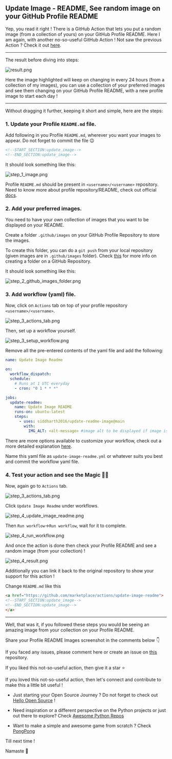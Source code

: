 ## Update Image - README, See random image on your GitHub Profile README

Yep, you read it right ! There is a GitHub Action that lets you put a random image (from a collection of yours) on your GitHub Profile README. Here I am again, with another no-so-useful GitHub Action ! Not saw the previous Action ? Check it out [here](quote-readme-see-wonderful-quotesfun-facts-on-your-github-profile-readme).

---

The result before diving into steps:

![result.png](https://cdn.hashnode.com/res/hashnode/image/upload/v1607837154448/zW_ezA7yy.png)

Here the image highlighted will keep on changing in every 24 hours (from a collection of my images), you can use a collection of your preferred images and see them changing on your GitHub Profile README, with a new profile image to start each day !

---

Without dragging it further, keeping it short and simple, here are the steps:

### 1. Update your Profile `README.md` file. 

Add following in you Profile `README.md`, wherever you want your images to appear. Do not forget to commit the file 😉

```html
<!--START_SECTION:update_image-->
<!--END_SECTION:update_image-->
```

It should look something like this:

![step_1_image.png](https://cdn.hashnode.com/res/hashnode/image/upload/v1607837190541/PBRrwxA_w.png)

Profile `README.md` should be present in `<username>/<username>` repository. Need to know more about profile repository/README, check out official [docs](https://docs.github.com/en/free-pro-team@latest/github/setting-up-and-managing-your-github-profile/managing-your-profile-readme).

### 2. Add your preferred images.

You need to have your own collection of images that you want to be displayed on your README.

Create a folder `.github/images` on your GitHub Profile Repository to store the images.

To create this folder, you can do a `git push` from your local repository (given images are in `.github/images` folder). Check [this](https://stackoverflow.com/questions/12258399/how-do-i-create-a-folder-in-a-github-repository) for more info on creating a folder on a GitHub Repository.

It should look something like this:

![step_2_github_images_folder.png](https://cdn.hashnode.com/res/hashnode/image/upload/v1607837236867/DwTzKUS_Z.png)

### 3. Add workflow (yaml) file.

Now, click on `Actions` tab on top of your profile repository `<username>/<username>`.

![step_3_actions_tab.png](https://cdn.hashnode.com/res/hashnode/image/upload/v1607837266163/-7CR4YmhU.png)

Then, set up a workflow yourself.

![step_3_setup_workflow.png](https://cdn.hashnode.com/res/hashnode/image/upload/v1607837282956/Vx332oW45.png)

Remove all the pre-entered contents of the yaml file and add the following:

```yaml
name: Update Image Readme

on:
  workflow_dispatch:
  schedule:
    # Runs at 1 UTC everyday
    - cron: "0 1 * * *"

jobs:
  update-readme:
    name: Update Image README
    runs-on: ubuntu-latest
    steps:
      - uses: siddharth2016/update-readme-image@main
        with:
          IMG_ALT: <alt-message> #image alt to be displayed if image is not mapped correctly
```

There are more options available to customize your workflow, check out a more detailed explanation [here](https://github.com/marketplace/actions/update-image-readme).

Name this yaml file as `update-image-readme.yml` or whatever suits you best and commit the workflow yaml file.

### 4. Test your action and see the Magic 🧙‍♂️

Now, again go to `Actions` tab.

![step_3_actions_tab.png](https://cdn.hashnode.com/res/hashnode/image/upload/v1607837387299/-kTlBqS8z.png)

Click `Update Image Readme` under workflows.

![step_4_update_image_readme.png](https://cdn.hashnode.com/res/hashnode/image/upload/v1607837411142/FfTgKW6r-.png)

Then `Run workflow`->`Run workflow`, wait for it to complete.

![step_4_run_workflow.png](https://cdn.hashnode.com/res/hashnode/image/upload/v1607837433373/S7lcvZUGF.png)

And once the action is done then check your Profile README and see a random image (from your collection) !

![step_4_result.png](https://cdn.hashnode.com/res/hashnode/image/upload/v1607837455981/DqMIm8N9K.png)


Additionally you can link it back to the original repository to show your support for this action !

Change `README.md` like this

```html
<a href="https://github.com/marketplace/actions/update-image-readme">
<!--START_SECTION:update_image-->
<!--END_SECTION:update_image-->
</a>
```
---

Well, that was it, if you followed these steps you would be seeing an amazing image from your collection on your Profile README.

Share your Profile README Images screenshot in the comments below 👇

If you faced any issues, please comment here or create an issue on [this](https://github.com/siddharth2016/update-readme-image) repository.

If you liked this not-so-useful action, then give it a star ⭐

If you loved this not-so-useful action, then let's connect and contribute to make this a little bit useful !

- Just starting your Open Source Journey ? Do not forget to check out [Hello Open Source](https://github.com/siddharth2016/hello-open-source) !

- Need inspiration or a different perspective on the Python projects or just out there to explore? Check [Awesome Python Repos](https://github.com/siddharth2016/awesome-python-repos)

- Want to make a simple and awesome game from scratch ? Check [PongPong](https://github.com/siddharth2016/PongPong)

Till next time !

Namaste 🙏